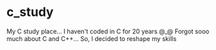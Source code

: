 c_study
=======

My C study place...  I haven't coded in C for 20 years @_@  Forgot sooo much about C and C++... So, I decided to reshape my skills
